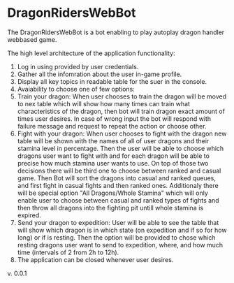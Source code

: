 # DragonRidersWebBot
The DragonRidersWebBot is a bot enabling to play autoplay dragon handler webbased game.

The high level architecture of the application functionality:

1. Log in using provided by user credentials.
2. Gather all the infomration about the user in-game profile.
3. Display all key topics in readable table for the suer in the console.
4. Avaiability to choose one of few options:
  1. Train your dragon:
     When user chooses to train the dragon will be moved to nex table which will show how many times can train what characteristics of the dragon, then bot will train dragon exact amount of times user desires.
     In case of wrong input the bot will respond with failure message and request to repeat the action or choose other.
  2. Fight with your dragon:
     When user chooses to fight with the dragon new table will be shown with the names of all of user dragons and their stamina level in percentage.
     Then the user will be able to choose which dragons user want to fight with and for each dragon will be able to precise how much stamina user wants to use.
     On top of those two decisions there will be third one to choose between ranked and casual game. Then Bot will sort the dragons into casual and ranked queues, and first fight in casual fights and then ranked ones.
     Additionaly there will be special option "All Dragons/Whole Stamina" which will only enable user to choose between casual and ranked types of fights and then throw all dragons into the fighting pit untill whole stamina is expired.
  3. Send your dragon to expedition:
     User will be able to see the table that will show which dragon is in which state (on expedition and if so for how long) or if is resting.
     Then the option will be provided to chose which resting dragons user want to send to expedition, where, and how much time (intervals of 2 from 2h to 12h).
5. The application can be closed whenever user desires.

v. 0.0.1

